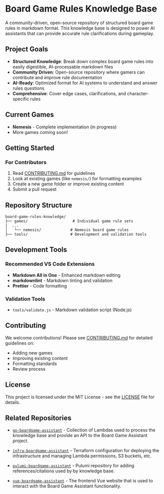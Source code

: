 # Board Game Rules Knowledge Base

A community-driven, open-source repository of structured board game rules in markdown format. This knowledge base is designed to power AI assistants that can provide accurate rule clarifications during gameplay.

## Project Goals

- **Structured Knowledge**: Break down complex board game rules into easily digestible, AI-processable markdown files
- **Community Driven**: Open-source repository where gamers can contribute and improve rule documentation
- **AI-Ready**: Optimized format for AI systems to understand and answer rules questions
- **Comprehensive**: Cover edge cases, clarifications, and character-specific rules

## Current Games

- **Nemesis** - Complete implementation (in progress)
- More games coming soon!

## Getting Started

### For Contributors
1. Read [CONTRIBUTING.md](CONTRIBUTING.md) for guidelines
2. Look at existing games (like `nemesis/`) for formatting examples
3. Create a new game folder or improve existing content
4. Submit a pull request

## Repository Structure

```
board-game-rules-knowledge/
├── games/                    # Individual game rule sets
|  ...
│   └── nemesis/             # Nemesis board game rules
├── tools/                   # Development and validation tools
```

## Development Tools

### Recommended VS Code Extensions
- **Markdown All in One** - Enhanced markdown editing
- **markdownlint** - Markdown linting and validation
- **Prettier** - Code formatting

### Validation Tools
- `tools/validate.js` - Markdown validation script (Node.js)

## Contributing

We welcome contributions! Please see [CONTRIBUTING.md](CONTRIBUTING.md) for detailed guidelines on:
- Adding new games
- Improving existing content
- Formatting standards
- Review process

## License

This project is licensed under the MIT License - see the [LICENSE](LICENSE) file for details.

## Related Repositories

- [`go-boardgame-assistant`](https://github.com/PhilNel/go-boardgame-assistant) - Collection of Lambdas used to process the knowledge base and provide an API to the Board Game Assistant project.

- [`infra-boardgame-assistant`](https://github.com/PhilNel/infra-boardgame-assistant) - Terraform configuration for deploying the infrastructure and managing Lambda permissions, S3 buckets, etc.

- [`pulumi-boardgame-assistant`](https://github.com/PhilNel/pulumi-boardgame-assistant) - Pulumi repository for adding references/citations used by by knowledge base.

- [`vue-boardgame-assistant`](https://github.com/PhilNel/vue-boardgame-assistant) - The frontend Vue website that is used to interact with the Board Game Assistant functionality.

